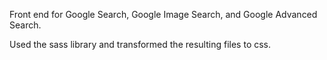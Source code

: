 Front end for Google Search, Google Image Search, and Google Advanced Search.

Used the sass library and transformed the resulting files to css.
